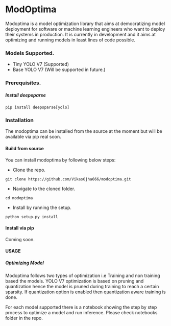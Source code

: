 # ModOptima

Modoptima is a model optimization library that aims at democratizing model deployment for software or machine learning engineers who want to deploy their systems in production. It is currently in development and it aims at optimizing and running models in  least lines of code possible.

### Models Supported.
* Tiny YOLO V7 (Supported)
* Base YOLO V7 (Will be supported in future.)

### Prerequisites.

##### Install deepsparse
`pip install deepsparse[yolo]`


### Installation

The modoptima can be installed from the source at the moment but will be available via pip real soon.

#### Build from source
You can install modoptima by following below steps:

* Clone the repo.

`git clone https://github.com/VikasOjha666/modoptima.git`

* Navigate to the cloned folder.

`cd modoptima`

* Install by running the setup.

`python setup.py install`

#### Install via pip
Coming soon.

#### USAGE

##### Optimizing Model

Modoptima follows two types of optimization i.e Training and non training based the models. 
YOLO V7 optimization is based on pruning and quantization hence the model is pruned during training to reach a certain sparsity.
If quantization option is enabled then quantization aware training is done.

For each model supported there is a notebook showing the step by step process to optimize a model and run inference.
Please check notebooks folder in the repo.



